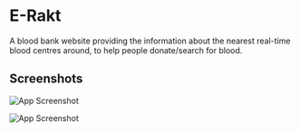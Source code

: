 
# E-Rakt

A blood bank website providing the information about the nearest real-time blood centres around, to help people donate/search for blood.
   


## Screenshots

![App Screenshot](https://i.ibb.co/8xJQkgK/Screenshot-131.png)

![App Screenshot](https://i.ibb.co/9hBG2cs/Screenshot-135.png)






